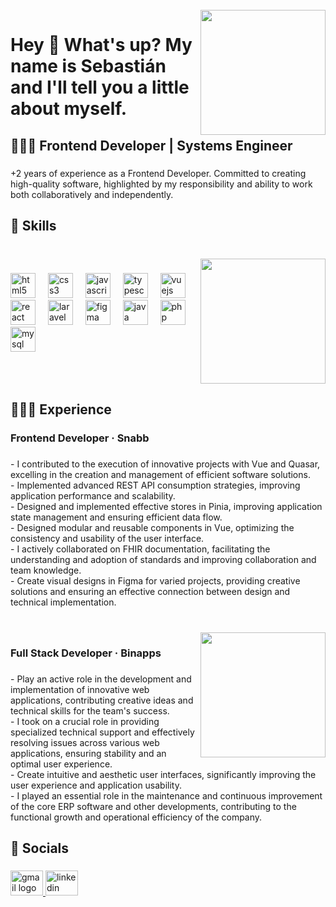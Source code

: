 <br clear="both">

<img align="right" height="200" src="https://i.pinimg.com/originals/17/01/7c/17017c9543c85194c21a5d80e35760bd.gif"  />

###

<h1 align="left">Hey 👋 What's up? My name is Sebastián and I'll tell you a little about myself.</h1>

###

<h2 align="left">👩🏻‍💻 Frontend Developer | Systems Engineer</h2>

###

<p align="left">+2 years of experience as a Frontend Developer. Committed to creating high-quality software, highlighted by my responsibility and ability to work both collaboratively and independently.</p>

###

<h2 align="left">🎨 Skills</h2>

###

<br clear="both">

<img align="right" height="200" src="https://images-wixmp-ed30a86b8c4ca887773594c2.wixmp.com/f/9100d753-02ac-4ed8-ac98-5e45d6deecad/depxc3c-2c74dc75-552f-4b74-9d49-a01ec4c8ea90.gif?token=eyJ0eXAiOiJKV1QiLCJhbGciOiJIUzI1NiJ9.eyJzdWIiOiJ1cm46YXBwOjdlMGQxODg5ODIyNjQzNzNhNWYwZDQxNWVhMGQyNmUwIiwiaXNzIjoidXJuOmFwcDo3ZTBkMTg4OTgyMjY0MzczYTVmMGQ0MTVlYTBkMjZlMCIsIm9iaiI6W1t7InBhdGgiOiJcL2ZcLzkxMDBkNzUzLTAyYWMtNGVkOC1hYzk4LTVlNDVkNmRlZWNhZFwvZGVweGMzYy0yYzc0ZGM3NS01NTJmLTRiNzQtOWQ0OS1hMDFlYzRjOGVhOTAuZ2lmIn1dXSwiYXVkIjpbInVybjpzZXJ2aWNlOmZpbGUuZG93bmxvYWQiXX0.ACqc7kQ3zva5d9HmQ6rAM2TWKQ_6KA_YgK4pzBCzpbo"  />

###

<div align="left">
  <img src="https://cdn.jsdelivr.net/gh/devicons/devicon/icons/html5/html5-original.svg" height="40" alt="html5 logo"  />
  <img width="12" />
  <img src="https://cdn.jsdelivr.net/gh/devicons/devicon/icons/css3/css3-original.svg" height="40" alt="css3 logo"  />
  <img width="12" />
  <img src="https://cdn.jsdelivr.net/gh/devicons/devicon/icons/javascript/javascript-original.svg" height="40" alt="javascript logo"  />
  <img width="12" />
  <img src="https://cdn.jsdelivr.net/gh/devicons/devicon/icons/typescript/typescript-original.svg" height="40" alt="typescript logo"  />
  <img width="12" />
  <img src="https://cdn.jsdelivr.net/gh/devicons/devicon/icons/vuejs/vuejs-original.svg" height="40" alt="vuejs logo"  />
  <img width="12" />
  <img src="https://cdn.jsdelivr.net/gh/devicons/devicon/icons/react/react-original.svg" height="40" alt="react logo"  />
  <img width="12" />
  <img src="https://cdn.simpleicons.org/laravel/FF2D20" height="40" alt="laravel logo"  />
  <img width="12" />
  <img src="https://cdn.jsdelivr.net/gh/devicons/devicon/icons/figma/figma-original.svg" height="40" alt="figma logo"  />
  <img width="12" />
  <img src="https://cdn.jsdelivr.net/gh/devicons/devicon/icons/java/java-original.svg" height="40" alt="java logo"  />
  <img width="12" />
  <img src="https://cdn.jsdelivr.net/gh/devicons/devicon/icons/php/php-original.svg" height="40" alt="php logo"  />
  <img width="12" />
  <img src="https://cdn.jsdelivr.net/gh/devicons/devicon/icons/mysql/mysql-original.svg" height="40" alt="mysql logo"  />
</div>

###

<br clear="both">

<h2 align="left">👷🏻‍♂️ Experience</h2>

###

<h3 align="left">Frontend Developer · Snabb</h3>

###

<p align="left">- I contributed to the execution of innovative projects with Vue and Quasar, excelling in the creation and management of efficient software solutions.<br>- Implemented advanced REST API consumption strategies, improving application performance and scalability.<br>- Designed and implemented effective stores in Pinia, improving application state management and ensuring efficient data flow.<br>- Designed modular and reusable components in Vue, optimizing the consistency and usability of the user interface.<br>- I actively collaborated on FHIR documentation, facilitating the understanding and adoption of standards and improving collaboration and team knowledge.<br>- Create visual designs in Figma for varied projects, providing creative solutions and ensuring an effective connection between design and technical implementation.</p>

###

<br clear="both">

<img align="right" height="200" src="https://media1.tenor.com/m/F22BAOorxHQAAAAC/work.gif"  />

###

<h3 align="left">Full Stack Developer · Binapps</h3>

###

<p align="left">- Play an active role in the development and implementation of innovative web applications, contributing creative ideas and technical skills for the team's success.<br>- I took on a crucial role in providing specialized technical support and effectively resolving issues across various web applications, ensuring stability and an optimal user experience.<br>- Create intuitive and aesthetic user interfaces, significantly improving the user experience and application usability.<br>- I played an essential role in the maintenance and continuous improvement of the core ERP software and other developments, contributing to the functional growth and operational efficiency of the company.</p>

###

<h2 align="left">📧 Socials</h2>

###

<div align="left">
  <a href="sebastian.castroa25@gmail.com" target="_blank">
    <img src="https://raw.githubusercontent.com/maurodesouza/profile-readme-generator/master/src/assets/icons/social/gmail/default.svg" width="52" height="40" alt="gmail logo"  />
  </a>
  <a href="https://www.linkedin.com/in/sebastianibaguecastro/" target="_blank">
    <img src="https://raw.githubusercontent.com/maurodesouza/profile-readme-generator/master/src/assets/icons/social/linkedin/default.svg" width="52" height="40" alt="linkedin logo"  />
  </a>
</div>

###
